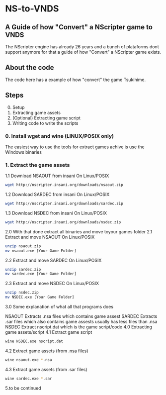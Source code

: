 # NS-to-VNDS

## A Guide of how "Convert" a NScripter game to VNDS
The NScripter engine has already 26 years and a bunch of plataforms dont support anymore
for that a guide of how "Convert" a NScripter game exists.

## About the code
The code here has a example of how "convert" the game Tsukihime.

## Steps
  0. Setup
  1. Extracting game assets
  2. (Optional) Extracting game script
  3. Writing code to write the scripts 
### 0. Install wget and wine (LINUX/POSIX only)
The easiest way to use the tools for extract games achive is use the Windows binaries
### 1. Extract the game assets

1.1 Download NSAOUT from insani
  On Linux/POSIX
  ```bash
  wget http://nscripter.insani.org/downloads/nsaout.zip
  ```
1.2 Download SARDEC from insani
  On Linux/POSIX
  ```bash
  wget http://nscripter.insani.org/downloads/sardec.zip
  ```
1.3 Download NSDEC from insani
  On Linux/POSIX
  ```bash
  wget http://nscripter.insani.org/downloads/nsdec.zip
  ```
2.0 With that done extract all binaries and move toyour games folder
2.1 Extract and move NSAOUT
  On Linux/POSIX
  ```bash
  unzip nsaout.zip
  mv nsaout.exe [Your Game Folder]
  ```
2.2 Extract and move SARDEC
  On Linux/POSIX
  ```bash
  unzip sardec.zip
  mv sardec.exe [Your Game Folder]
  ```
2.3 Extract and move NSDEC
  On Linux/POSIX
  ```bash
  unzip nsdec.zip
  mv NSDEC.exe [Your Game Folder]
  ```
3.0 Some explanation of what all that programs does

NSAOUT
  Extracts .nsa files which contains game assest
SARDEC
  Extracts .sar files which also contains game assests
  usually has less files than .nsa
NSDEC
  Extract nscript.dat which is the game script/code
4.0 Extracting game assets/script
4.1 Extract game script
  ```bash
  wine NSDEC.exe nscript.dat
  ```
4.2 Extract game assets (from .nsa files)
  ```bash
  wine nsaout.exe *.nsa
  ```
4.3 Extract game assets (from .sar files)
  ```bash
  wine sardec.exe *.sar
  ```
5.to be continued

